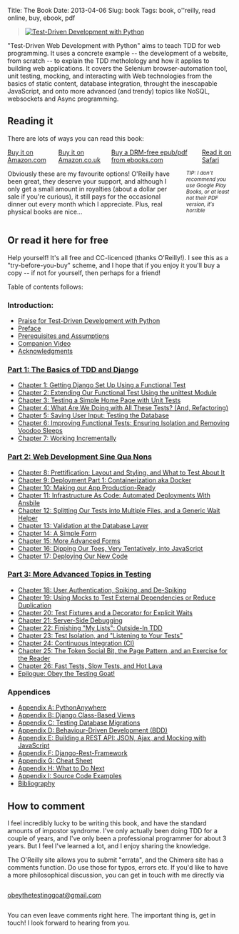 Title: The Book
Date: 2013-04-06
Slug: book
Tags: book, o''reilly, read online, buy, ebook, pdf

<div class="right">
    <blockquote>
        <a href="http://shop.oreilly.com/product/0636920051091.do" target="_top">
            <img src="https://akamaicovers.oreilly.com/images/0636920029533/cat.gif" border="0" alt="Test-Driven Development with Python"/>
        </a>
    </blockquote>
</div>

"Test-Driven Web Development with Python" aims to teach TDD for web
programming. It uses a concrete example -- the development of a website,
from scratch -- to explain the TDD metholology and how it applies to 
building web applications. It covers the Selenium browser-automation tool,
unit testing, mocking, and interacting with Web technologies from the basics of
static content, database integration, throught the inescapable JavaScript, and
onto more advanced (and trendy) topics like NoSQL, websockets and Async
programming.


Reading it
----------

There are lots of ways you can read this book:

<div class="row">
  <div class="large-3 columns">
    <a class="button" href="http://amzn.to/2vl4B6O" target="_top">
      Buy it on Amazon.com
    </a>
    <a class="button" href="http://amzn.to/2wJTxOn" target="_top">
      Buy it on Amazon.co.uk
    </a>
    <a class="button" href="http://www.ebooks.com/95836888/test-driven-development-with-python/percival-harry-j-w/" target="_top">
      Buy a DRM-free epub/pdf from ebooks.com
    </a>
    <a class="button" href="https://www.safaribooksonline.com/library/view/test-driven-development-with/9781491958698/" target="_top">
      Read it on Safari
    </a>
  </div>

  <div class="large-9 columns">
    <p>
      Obviously these are my favourite options!  O'Reilly have been
      great, they deserve your support, and although I only get a
      small amount in royalties (about a dollar per sale if
      you're curious), it still pays for the occasional dinner
      out every month which I appreciate.  Plus, real physical
      books are nice... 
    </p>
    <p>
      <small><i>TIP: I don't recommend you use Google Play Books, or at least not their PDF version, it's horrible</i></small>
    </p>
  </div>
</div>

<h2 id="toc">Or read it here for free</h2>

Help yourself!
It's all free and CC-licenced (thanks O'Reilly!). 
I see this as a "try-before-you-buy" scheme, and I hope
that if you enjoy it you'll buy a copy -- if not for
yourself, then perhaps for a friend!

Table of contents follows:


### Introduction:
* [Praise for Test-Driven Development with Python](/book/praise.forbook.html)
* [Preface](/book/preface.html)
* [Prerequisites and Assumptions](/book/pre-requisite-installations.html)
* [Companion Video](/book/video_plug.html)
* [Acknowledgments](/book/acknowledgments.html)

### [Part 1: The Basics of TDD and Django](/book/part1.forbook.html)

* [Chapter 1: Getting Django Set Up Using a Functional Test](/book/chapter_01.html)
* [Chapter 2: Extending Our Functional Test Using the unittest Module](/book/chapter_02_unittest.html)
* [Chapter 3: Testing a Simple Home Page with Unit Tests](/book/chapter_03_unit_test_first_view.html)
* [Chapter 4: What Are We Doing with All These Tests? (And, Refactoring)](/book/chapter_04_philosophy_and_refactoring.html)
* [Chapter 5: Saving User Input: Testing the Database](/book/chapter_05_post_and_database.html)
* [Chapter 6: Improving Functional Tests: Ensuring Isolation and Removing Voodoo Sleeps](/book/chapter_06_explicit_waits_1.html)
* [Chapter 7: Working Incrementally](/book/chapter_07_working_incrementally.html)

### [Part 2: Web Development Sine Qua Nons](/book/part2.forbook.html)
* [Chapter 8: Prettification: Layout and Styling, and What to Test About It](/book/chapter_08_prettification.html)
* [Chapter 9: Deployment Part 1: Containerization aka Docker](/book/chapter_09_docker.html)
* [Chapter 10: Making our App Production-Ready](/book/chapter_10_production_readiness.html)
* [Chapter 11: Infrastructure As Code: Automated Deployments With Ansbile](/book/chapter_11_ansible.html)
* [Chapter 12: Splitting Our Tests into Multiple Files, and a Generic Wait Helper](/book/chapter_12_organising_test_files.html)
* [Chapter 13: Validation at the Database Layer](/book/chapter_13_database_layer_validation.html)
* [Chapter 14: A Simple Form](/book/chapter_14_simple_form.html)
* [Chapter 15: More Advanced Forms](/book/chapter_advanced_forms.html)
* [Chapter 16: Dipping Our Toes, Very Tentatively, into JavaScript](/book/chapter_javascript.html)
* [Chapter 17: Deploying Our New Code](/book/chapter_deploying_validation.html)

### [Part 3: More Advanced Topics in Testing](/book/part3.forbook.html)
* [Chapter 18: User Authentication, Spiking, and De-Spiking](/book/chapter_spiking_custom_auth.html)
* [Chapter 19: Using Mocks to Test External Dependencies or Reduce Duplication](/book/chapter_mocking.html)
* [Chapter 20: Test Fixtures and a Decorator for Explicit Waits](/book/chapter_fixtures_and_wait_decorator.html)
* [Chapter 21: Server-Side Debugging](/book/chapter_server_side_debugging.html)
* [Chapter 22: Finishing "My Lists": Outside-In TDD](/book/chapter_outside_in.html)
* [Chapter 23: Test Isolation, and "Listening to Your Tests"](/book/chapter_purist_unit_tests.html)
* [Chapter 24: Continuous Integration (CI)](/book/chapter_CI.html)
* [Chapter 25: The Token Social Bit, the Page Pattern, and an Exercise for the Reader](/book/chapter_page_pattern.html)
* [Chapter 26: Fast Tests, Slow Tests, and Hot Lava](/book/chapter_hot_lava.html)
* [Epilogue: Obey the Testing Goat!](/book/epilogue.html)

### Appendices

* [Appendix A: PythonAnywhere](/book/appendix_I_PythonAnywhere.html)
* [Appendix B: Django Class-Based Views](/book/appendix_Django_Class-Based_Views.html)
* [Appendix C: Testing Database Migrations](/book/appendix_IV_testing_migrations.html)
* [Appendix D: Behaviour-Driven Development (BDD)](/book/appendix_bdd.html)
* [Appendix E: Building a REST API: JSON, Ajax, and Mocking with JavaScript](/book/appendix_rest_api.html)
* [Appendix F: Django-Rest-Framework](/book/appendix_DjangoRestFramework.html)
* [Appendix G: Cheat Sheet](/book/appendix_IX_cheat_sheet.html)
* [Appendix H: What to Do Next](/book/appendix_X_what_to_do_next.html)
* [Appendix I: Source Code Examples](/book/appendix_github_links.html)
* [Bibliography](/book/bibliography.html)




How to comment
--------------

I feel incredibly lucky to be writing this book, and have the standard amounts of
impostor syndrome. I've only actually been doing TDD for a couple of years, and I've
only been a professional programmer for about 3 years.  But I feel I've learned a lot,
and I enjoy sharing the knowledge.

The O'Reilly site allows you to submit "errata", and the Chimera site has a comments
function. Do use those for typos, errors etc.  If you'd like to have a more
philosophical discussion, you can get in touch with me directly via

<div class="small-3 small-centered columns">
    <p class="center-text">
        <a href="mailto:obeythetestinggoat@gmail.com">obeythetestinggoat@gmail.com</a>
    </p>
</div>

You can even leave comments right here.  The important thing is, get in touch!
I look forward to hearing from you.

